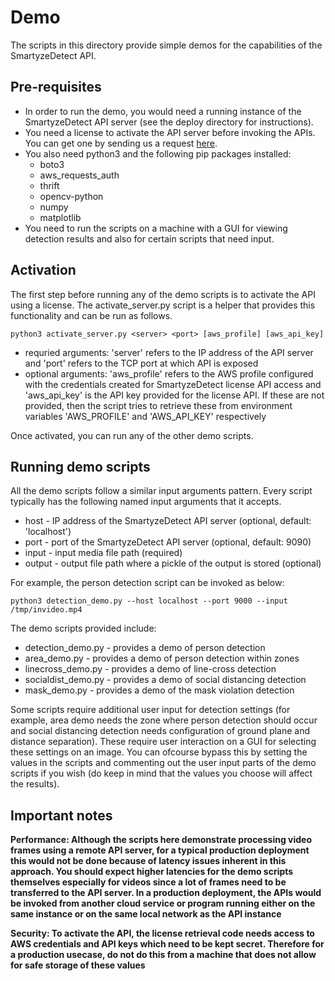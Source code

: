 # Demo

The scripts in this directory provide simple demos for the capabilities of the SmartyzeDetect API.

## Pre-requisites

  - In order to run the demo, you would need a running instance of the SmartyzeDetect API server (see the deploy directory for instructions).
  - You need a license to activate the API server before invoking the APIs. You can get one by sending us a request [here](https://www.smartyzedetect.com/sdkfreetrial).
  - You also need python3 and the following pip packages installed:
    - boto3
    - aws_requests_auth
    - thrift
    - opencv-python
    - numpy
    - matplotlib
  - You need to run the scripts on a machine with a GUI for viewing detection results and also for certain scripts that need input.

## Activation

The first step before running any of the demo scripts is to activate the API using a license. The activate_server.py script is a helper that provides this functionality and can be run as follows.
```
python3 activate_server.py <server> <port> [aws_profile] [aws_api_key]
```
  - requried arguments: 'server' refers to the IP address of the API server and 'port' refers to the TCP port at which API is exposed
  - optional arguments: 'aws_profile' refers to the AWS profile configured with the credentials created for SmartyzeDetect license API access and 'aws_api_key' is the API key provided for the license API. If these are not provided, then the script tries to retrieve these from environment variables 'AWS_PROFILE' and 'AWS_API_KEY' respectively

Once activated, you can run any of the other demo scripts.

## Running demo scripts

All the demo scripts follow a similar input arguments pattern. Every script typically has the following named input arguments that it accepts.
  - host - IP address of the SmartyzeDetect API server (optional, default: 'localhost')
  - port - port of the SmartyzeDetect API server (optional, default: 9090)
  - input - input media file path (required)
  - output - output file path where a pickle of the output is stored (optional)

For example, the person detection script can be invoked as below:
```
python3 detection_demo.py --host localhost --port 9000 --input /tmp/invideo.mp4
```

The demo scripts provided include:
  - detection_demo.py - provides a demo of person detection
  - area_demo.py - provides a demo of person detection within zones
  - linecross_demo.py - provides a demo of line-cross detection
  - socialdist_demo.py - provides a demo of social distancing detection
  - mask_demo.py - provides a demo of the mask violation detection

Some scripts require additional user input for detection settings (for example, area demo needs the zone where person detection should occur and social distancing detection needs configuration of ground plane and distance separation). These require user interaction on a GUI for selecting these settings on an image. You can ofcourse bypass this by setting the values in the scripts and commenting out the user input parts of the demo scripts if you wish (do keep in mind that the values you choose will affect the results).

## Important notes

**Performance: Although the scripts here demonstrate processing video frames using a remote API server, for a typical production deployment this would not be done because of latency issues inherent in this approach. You should expect higher latencies for the demo scripts themselves especially for videos since a lot of frames need to be transferred to the API server. In a production deployment, the APIs would be invoked from another cloud service or program running either on the same instance or on the same local network as the API instance**

**Security: To activate the API, the license retrieval code needs access to AWS credentials and API keys which need to be kept secret. Therefore for a production usecase, do not do this from a machine that does not allow for safe storage of these values**


